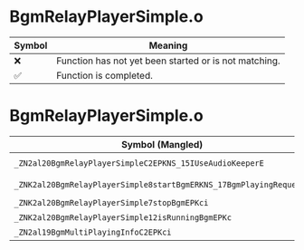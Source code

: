 # BgmRelayPlayerSimple.o
| Symbol | Meaning 
| ------------- | ------------- 
| :x: | Function has not yet been started or is not matching. 
| :white_check_mark: | Function is completed. 


# BgmRelayPlayerSimple.o
| Symbol (Mangled) | Symbol (Demangled) | Decompiled? |
| ------------- |  ------------- | ------------- |
| `_ZN2al20BgmRelayPlayerSimpleC2EPKNS_15IUseAudioKeeperE` | `al::BgmRelayPlayerSimple::BgmRelayPlayerSimple(al::IUseAudioKeeper const*)` | :x: |
| `_ZNK2al20BgmRelayPlayerSimple8startBgmERKNS_17BgmPlayingRequestE` | `al::BgmRelayPlayerSimple::startBgm(al::BgmPlayingRequest const&)const` | :x: |
| `_ZNK2al20BgmRelayPlayerSimple7stopBgmEPKci` | `al::BgmRelayPlayerSimple::stopBgm(char const*,int)const` | :x: |
| `_ZNK2al20BgmRelayPlayerSimple12isRunningBgmEPKc` | `al::BgmRelayPlayerSimple::isRunningBgm(char const*)const` | :x: |
| `_ZN2al19BgmMultiPlayingInfoC2EPKci` | `al::BgmMultiPlayingInfo::BgmMultiPlayingInfo(char const*,int)` | :x: |
